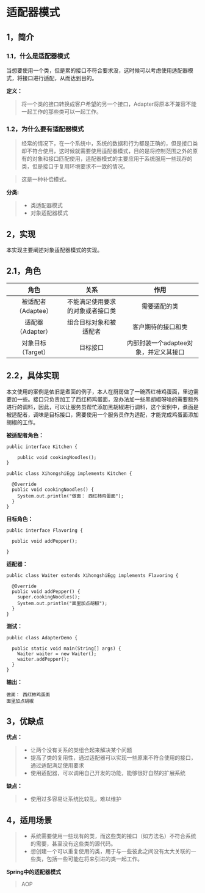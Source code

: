# 适配器模式

## 1，简介

### 1.1，什么是适配器模式
当想要使用一个类，但是累的接口不符合要求没，这时候可以考虑使用适配器模式，将接口进行适配，从而达到目的。

**定义：**
> 将一个类的接口转换成客户希望的另一个接口，Adapter将原本不兼容不能一起工作的那些类可以一起工作。

### 1.2，为什么要有适配器模式
> 经常的情况下，在一个系统中，系统的数据和行为都是正确的，但是接口类却不符合使用，这时候就需要使用适配器模式，目的是将控制范围之外的原有的对象和接口匹配使用，适配器模式的主要应用于系统服用一些现存的类，但是接口于复用环境要求不一致的情况。

> 这是一种补偿模式。

**分类:**
> - 类适配器模式
> - 对象适配器模式

## 2，实现
本实现主要阐述对象适配器模式的实现。
## 2.1，角色

角色|关系|作用
:-:|:-:|:-:
被适配者（Adaptee）|不能满足使用要求的对象或者接口类| 需要适配的类
适配器（Adapter）|组合目标对象和被适配者|客户期待的接口和类
对象目标（Target）|目标接口| 内部封装一个adaptee对象，并定义其接口

## 2.2，具体实现
本文使用的案例是依旧是煮面的例子，本人在厨房做了一碗西红柿鸡蛋面，里边需要加一些。接口只负责加工了西红柿鸡蛋面，没办法加一些黑胡椒呀啥的需要额外进行的调料，因此，可以让服务员帮忙添加黑胡椒进行调料，这个案例中，煮面是被适配者，调味是目标接口，需要使用一个服务员作为适配，才能完成鸡蛋面添加胡椒的工作。

**被适配者角色：**
```
public interface Kitchen {

    public void cookingNoodles();
}

public class XihongshiEgg implements Kitchen {

  @Override
  public void cookingNoodles() {
    System.out.println("做面： 西红柿鸡蛋面");
  }
}
```
**目标角色：**
```
public interface Flavoring {

  public void addPepper();

}
```
**适配器：**
```
public class Waiter extends XihongshiEgg implements Flavoring {

  @Override
  public void addPepper() {
    super.cookingNoodles();
    System.out.println("面里加点胡椒");
  }
}
```
**测试：**
```
public class AdapterDemo {

  public static void main(String[] args) {
    Waiter waiter = new Waiter();
    waiter.addPepper();
  }
}
```
**输出：**
```
做面： 西红柿鸡蛋面
面里加点胡椒
```

## 3，优缺点
**优点：**
> - 让两个没有关系的类组合起来解决某个问题
> - 提高了类的复用性，通过适配器可以实现一些原来不符合使用的接口，通过适配满足使用要求
> - 使用适配器，可以调用自己开发的功能，能够很好自然的扩展系统

**缺点：**
> - 使用过多容易让系统比较乱，难以维护

## 4，适用场景
> - 系统需要使用一些现有的类，而这些类的接口（如方法名）不符合系统的需要，甚至没有这些类的源代码。
> - 想创建一个可以重复使用的类，用于与一些彼此之间没有太大关联的一些类，包括一些可能在将来引进的类一起工作。

**Spring中的适配器模式**
> AOP